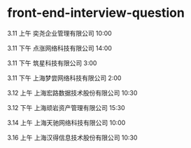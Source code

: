 # front-end-interview-question

3.11 上午 奕尧企业管理有限公司 10:00  

3.11 下午 点涨网络科技有限公司  14:00   

3.11 下午 筑星科技有限公司      3:00   

3.11 下午 上海梦尝网络科技有限公司 2:00 

3.12 上午 上海宏路数据技术股份有限公司 10:30  

3.12 下午 上海顽岩资产管理有限公司  15:30  

3.14 上午  上海天驰网络科技有限公司  10:00

3.16 上午  上海汉得信息技术股份有限公司 10:30 
    
